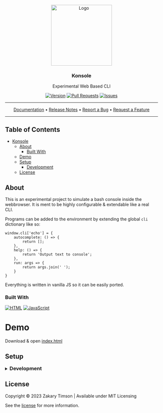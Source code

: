 <!-- Header -->
<div id="top" align="center">
  <br />
  
  <!-- Logo -->
  <img src="https://git.zakscode.com/repo-avatars/5821977def5119fa0d4ea37698e849e07d3fab53e7ed7457af55d25ea8709ea0" alt="Logo" width="200" height="200">

  <!-- Title -->
  ### Konsole
  
  <!-- Description -->
  Experimental Web Based CLI

  <!-- Repo badges -->
  [![Version](https://img.shields.io/badge/dynamic/json.svg?label=Version&style=for-the-badge&url=https://git.zakscode.com/api/v1/repos/ztimson/konsole/tags&query=$[0].name)](https://git.zakscode.com/ztimson/konsole/tags)
  [![Pull Requests](https://img.shields.io/badge/dynamic/json.svg?label=Pull%20Requests&style=for-the-badge&url=https://git.zakscode.com/api/v1/repos/ztimson/konsole&query=open_pr_counter)](https://git.zakscode.com/ztimson/konsole/pulls)
  [![Issues](https://img.shields.io/badge/dynamic/json.svg?label=Issues&style=for-the-badge&url=https://git.zakscode.com/api/v1/repos/ztimson/konsole&query=open_issues_count)](https://git.zakscode.com/ztimson/konsole/issues)

  <!-- Links -->
  ---
  <div>
    <a href="https://git.zakscode.com/ztimson/konsole/wiki" target="_blank">Documentation</a>
    • <a href="https://git.zakscode.com/ztimson/konsole/releases" target="_blank">Release Notes</a>
    • <a href="https://git.zakscode.com/ztimson/konsole/issues/new?template=.github%2fissue_template%2fbug.md" target="_blank">Report a Bug</a>
    • <a href="https://git.zakscode.com/ztimson/konsole/issues/new?template=.github%2fissue_template%2fenhancement.md" target="_blank">Request a Feature</a>
  </div>

  ---
</div>

## Table of Contents
- [Konsole](#top)
  - [About](#about)
    - [Built With](#built-with)
  - [Demo](#demo)
  - [Setup](#setup)
    - [Development](#development)
  - [License](#license)

## About

This is an experimental project to simulate a bash console inside the webbrowser. It is ment to be highly configurable & extendable like a real CLI.

Programs can be added to the environment by extending the global `cli` dictionary like so:  
```
window.cli['echo'] = {
    autocomplete: () => {
        return [];
    },
    help: () => {
        return 'Output text to console';
    },
    run: args => {
        return args.join(' ');
    }
}
```

Everything is written in vanilla JS so it can be easily ported.

### Built With
[![HTML](https://img.shields.io/badge/HTML-FFFFFF?style=for-the-badge&logo=html5)](https://developer.mozilla.org/en-US/docs/Glossary/HTML)
[![JavaScript](https://img.shields.io/badge/JavaScript-000000?style=for-the-badge&logo=javascript)](https://javascript.com/)

# Demo

Download & open [index.html](./index.html)

## Setup

<details>
<summary>
  <h3 id="development" style="display: inline">
    Development
  </h3>
</summary>

#### Instructions
1. Open `index.html` & edit away

</details>

## License
Copyright © 2023 Zakary Timson | Available under MIT Licensing

See the [license](./LICENSE) for more information.
